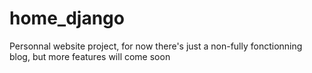 # home_django

Personnal website project, for now there's just a non-fully fonctionning blog, but more features will come soon
